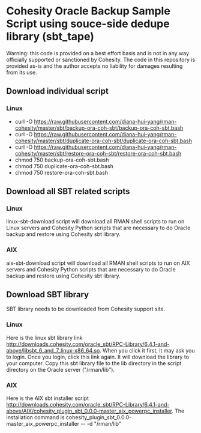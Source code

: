 # Cohesity Oracle Backup Sample Script using souce-side dedupe library (sbt_tape)
Warning: this code is provided on a best effort basis and is not in any way officially supported or sanctioned by Cohesity. The code in this repository is provided as-is and the author accepts no liability for damages resulting from its use.

## Download individual script
### Linux
- curl -O https://raw.githubusercontent.com/diana-hui-yang/rman-cohesity/master/sbt/backup-ora-coh-sbt/backup-ora-coh-sbt.bash
- curl -O https://raw.githubusercontent.com/diana-hui-yang/rman-cohesity/master/sbt/duplicate-ora-coh-sbt/duplicate-ora-coh-sbt.bash
- curl -O https://raw.githubusercontent.com/diana-hui-yang/rman-cohesity/master/sbt/restore-ora-coh-sbt/restore-ora-coh-sbt.bash
- chmod 750 backup-ora-coh-sbt.bash
- chmod 750 duplicate-ora-coh-sbt.bash
- chmod 750 restore-ora-coh-sbt.bash


## Download all SBT related scripts
### Linux
linux-sbt-download script will download all RMAN shell scripts to run on Linux servers and Cohesity Python scripts that are necessary to do Oracle backup and restore using Cohesity sbt library. 
### AIX
aix-sbt-download script will download all RMAN shell scripts to run on AIX servers and Cohesity Python scripts that are necessary to do Oracle backup and restore using Cohesity sbt library. 

## Download SBT library
SBT library needs to be downloaded from Cohesity support site. 
### Linux
Here is the linux sbt library link http://downloads.cohesity.com/oracle_sbt/RPC-Library/6.4.1-and-above/libsbt_6_and_7_linux-x86_64.so. When you click it first, it may ask you to login. Once you login, click this link again. It will download the library to your computer. Copy this sbt library file to the lib directory in the script directory on the Oracle server ("<top directory>/rman/lib").
### AIX
Here is the AIX sbt installer script http://downloads.cohesity.com/oracle_sbt/RPC-Library/6.4.1-and-above/AIX/cohesity_plugin_sbt_0.0.0-master_aix_powerpc_installer. The installation command is
cohesity_plugin_sbt_0.0.0-master_aix_powerpc_installer -- -d "<top directory>/rman/lib"
